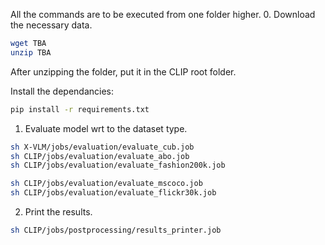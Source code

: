 
All the commands are to be executed from one folder higher.
0. Download the necessary data.

```bash
wget TBA
unzip TBA
```
After unzipping the folder, put it in the CLIP root folder.

Install the dependancies:

```bash
pip install -r requirements.txt
```


1. Evaluate model wrt to the dataset type.

```bash
sh X-VLM/jobs/evaluation/evaluate_cub.job
sh CLIP/jobs/evaluation/evaluate_abo.job
sh CLIP/jobs/evaluation/evaluate_fashion200k.job

sh CLIP/jobs/evaluation/evaluate_mscoco.job
sh CLIP/jobs/evaluation/evaluate_flickr30k.job
```

2. Print the results.

```bash
sh CLIP/jobs/postprocessing/results_printer.job
```